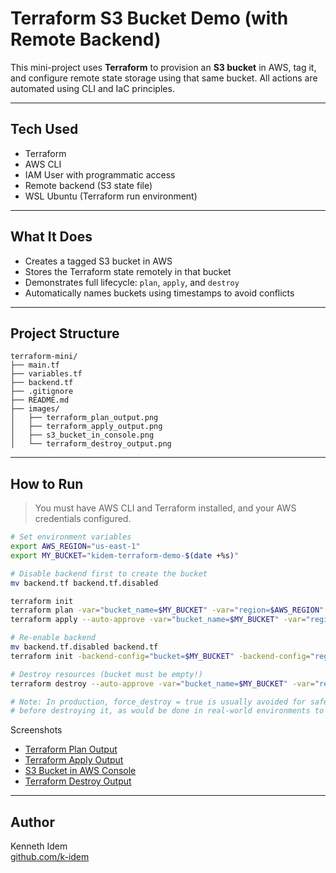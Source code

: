 # Terraform S3 Bucket Demo (with Remote Backend)

This mini-project uses **Terraform** to provision an **S3 bucket** in AWS, tag it, and configure remote state storage using that same bucket. All actions are automated using CLI and IaC principles.

---

## Tech Used

- Terraform
- AWS CLI
- IAM User with programmatic access
- Remote backend (S3 state file)
- WSL Ubuntu (Terraform run environment)

---

## What It Does

- Creates a tagged S3 bucket in AWS
- Stores the Terraform state remotely in that bucket
- Demonstrates full lifecycle: `plan`, `apply`, and `destroy`
- Automatically names buckets using timestamps to avoid conflicts

---

## Project Structure

```text
terraform-mini/
├── main.tf
├── variables.tf
├── backend.tf
├── .gitignore
├── README.md
├── images/
│   ├── terraform_plan_output.png
│   ├── terraform_apply_output.png
│   ├── s3_bucket_in_console.png
│   └── terraform_destroy_output.png
```

---

## How to Run

> You must have AWS CLI and Terraform installed, and your AWS credentials configured.

```bash
# Set environment variables
export AWS_REGION="us-east-1"
export MY_BUCKET="kidem-terraform-demo-$(date +%s)"

# Disable backend first to create the bucket
mv backend.tf backend.tf.disabled

terraform init
terraform plan -var="bucket_name=$MY_BUCKET" -var="region=$AWS_REGION"
terraform apply --auto-approve -var="bucket_name=$MY_BUCKET" -var="region=$AWS_REGION"

# Re-enable backend
mv backend.tf.disabled backend.tf
terraform init -backend-config="bucket=$MY_BUCKET" -backend-config="region=$AWS_REGION"

# Destroy resources (bucket must be empty!)
terraform destroy --auto-approve -var="bucket_name=$MY_BUCKET" -var="region=$AWS_REGION"

# Note: In production, force_destroy = true is usually avoided for safety. Instead, I manually cleared the bucket
# before destroying it, as would be done in real-world environments to avoid deleting remote state unexpectedly.
```

Screenshots
* [Terraform Plan Output](images/terraform_plan_output.png)
* [Terraform Apply Output](images/terraform_apply_output.png)
* [S3 Bucket in AWS Console](images/s3_bucket_in_console.png)
* [Terraform Destroy Output](images/terraform_destroy_output.png)

---
## Author

Kenneth Idem  
[github.com/k-idem](https://github.com/k-idem)
